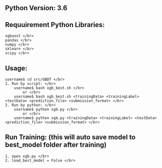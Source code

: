 ## Python Version: 3.6 </br>

## Requuirement Python Libraries: </br>
	xgboost </br>
	pandas </br>
	numpy </br>
	sklearn </br>
	scipy </br>

## Usage: </br>
	username$ cd src/GBDT </br>
	1. Run by script: </br>
		username$ bash xgb_best.sh </br>
			or </br>
		username$ bash xgb_best.sh <trainingData> <trainingLabel> <testData> <prediction_file> <submission_format> </br>
	2. Run by python: </br>
		username$ python xgb.py </br>
			or </br>
		username$ python xgb.py <trainingData> <trainingLabel> <testData> <prediction_file> <submission_format> </br>

## Run Training: (this will auto save model to best_model folder after training) </br>
	1. open xgb.py </br>
	2. load_best_model = False </br>